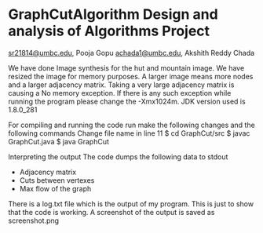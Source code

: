 # GraphCutAlgorithm Design and analysis of Algorithms Project

sr21814@umbc.edu, Pooja Gopu
achada1@umbc.edu, Akshith Reddy Chada

We have done Image synthesis for the hut and mountain image. We have resized the image for memory purposes. A larger 
image means more nodes and a larger adjacency matrix. Taking a very large adjacency matrix is causing a No memory exception.
If there is any such exception while running the program please change the -Xmx1024m. JDK version used is 1.8.0_281

For compiling and running the code run make the following changes and the following commands 
Change file name in line 11
$ cd GraphCut/src
$ javac GraphCut.java
$ java GraphCut

Interpreting the output
The code dumps the following data to stdout
* Adjacency matrix
* Cuts between vertexes
* Max flow of the graph

There is a log.txt file which is the output of my program. This is just to show that the code is working. A screenshot of 
the output is saved as screenshot.png